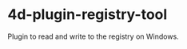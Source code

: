 4d-plugin-registry-tool
=======================

Plugin to read and write to the registry on Windows.
